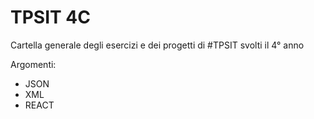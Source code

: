 # TPSIT 4C

Cartella generale degli esercizi e dei progetti di #TPSIT svolti il 4° anno

Argomenti:
- JSON
- XML
- REACT

